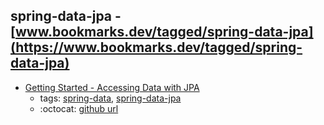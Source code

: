 spring-data-jpa - [www.bookmarks.dev/tagged/spring-data-jpa](https://www.bookmarks.dev/tagged/spring-data-jpa)
---
* [Getting Started - Accessing Data with JPA](https://spring.io/guides/gs/accessing-data-jpa/)
    * tags: [spring-data](../tags/spring-data.md), [spring-data-jpa](../tags/spring-data-jpa.md)
    * :octocat: [github url](https://github.com/spring-guides/gs-accessing-data-jpa)
